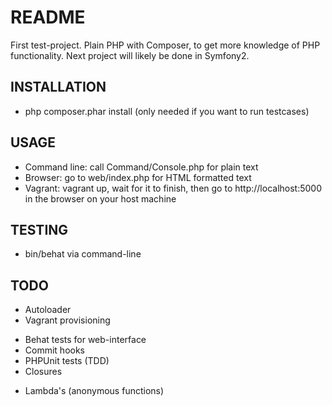 README
======
First test-project. Plain PHP with Composer, to get more knowledge of PHP functionality. Next project will likely be done in Symfony2.

INSTALLATION
------------
- php composer.phar install (only needed if you want to run testcases)

USAGE
-----
- Command line: call Command/Console.php for plain text
- Browser: go to web/index.php for HTML formatted text
- Vagrant: vagrant up, wait for it to finish, then go to http://localhost:5000 in the browser on your host machine

TESTING
-------
- bin/behat via command-line

TODO
----
* Autoloader
* Vagrant provisioning
- Behat tests for web-interface
- Commit hooks
- PHPUnit tests (TDD)
- Closures

* Lambda's (anonymous functions)

